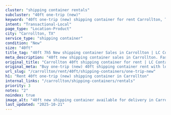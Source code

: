 ```yaml
---
cluster: "shipping container rentals"
subcluster: "40ft one-trip (new)"
keyword: "40ft one-trip (new) shipping container for rent Carrollton, TX"
intent: "Transactional-Local"
page_type: "Location-Product"
city: "Carrollton, TX"
service_type: "shipping container"
condition: "New"
size: "40ft"
title_tag: "40ft 7h5 New shipping container Sales in Carrollton | LC Container"
meta_description: "40ft new shipping container sales in Carrollton. Fast delivery, competitive pricing. Serving shipping containers area. Quote ID: LH8. Call (214) 524-4168 for your free quote today."
original_title: "Carrollton 40ft shipping container for rent | LC Container"
original_meta: "Buy one-trip (new) 40ft shipping container rent with local delivery in Carrollton, TX. LC Container — local Since 2003. Request a fast quote today."
url_slug: "/carrollton/rent/40ft/shipping-containers/one-trip-new"
h1: "Rent 40ft one-trip (new) shipping container in Carrollton"
internal_links: "/carrollton/shipping-containers/rentals"
priority: 3
notes: "2"
noindex: true
image_alt: "40ft new shipping container available for delivery in Carrollton"
last_updated: "2025-10-21"
---
```


<!-- TODO: Add unique city/inventory copy, images, and internal links here. -->
